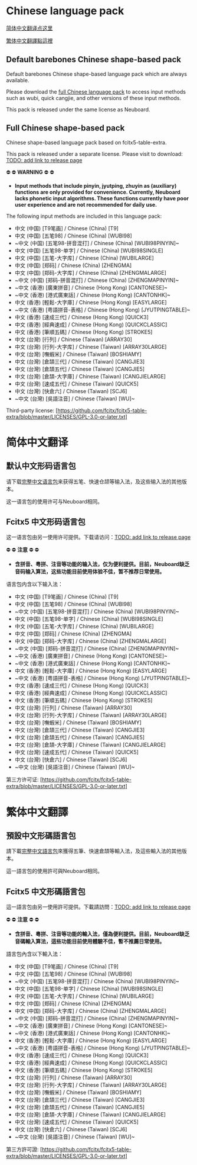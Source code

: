 # Chinese language pack

[简体中文翻译点这里](#简体中文翻译)

[繁体中文翻譯點這裡](#繁体中文翻譯)


## Default barebones Chinese shape-based pack

Default barebones Chinese shape-based language pack which are always available.

Please download the [full Chinese language pack](#full-chinese-shape-based-pack) to access input methods such as wubi, quick cangjie, and other versions of these input methods.

This pack is released under the same license as Neuboard.


## Full Chinese shape-based pack

Chinese shape-based language pack based on fcitx5-table-extra.

This pack is released under a separate license. Please visit to download: [TODO: add link to release page](https://)

:no_entry: :no_entry: **WARNING** :no_entry: :no_entry:

- **Input methods that include pinyin, jyutping, zhuyin as (auxiliary) functions are only provided for convenience. Currently, Neuboard lacks phonetic input algorithms. These functions currently have poor user experience and are not recommended for daily use.**

The following input methods are included in this language pack:

- 中文 (中国) [T9笔画] / Chinese (China) [T9]
- 中文 (中国) [五笔98] / Chinese (China) [WUBI98]
- ~中文 (中国) [五笔98-拼音混打] / Chinese (China) [WUBI98PINYIN]~
- 中文 (中国) [五笔98-单字] / Chinese (China) [WUBI98SINGLE]
- 中文 (中国) [五笔-大字库] / Chinese (China) [WUBILARGE]
- 中文 (中国) [郑码] / Chinese (China) [ZHENGMA]
- 中文 (中国) [郑码-大字库] / Chinese (China) [ZHENGMALARGE]
- ~中文 (中国) [郑码-拼音混打] / Chinese (China) [ZHENGMAPINYIN]~
- ~中文 (香港) [廣東拼音] / Chinese (Hong Kong) [CANTONESE]~
- ~中文 (香港) [港式廣東話] / Chinese (Hong Kong) [CANTONHK]~
- 中文 (香港) [輕鬆-大字庫] / Chinese (Hong Kong) [EASYLARGE]
- ~中文 (香港) [粤語拼音-表格] / Chinese (Hong Kong) [JYUTPINGTABLE]~
- 中文 (香港) [速成三代] / Chinese (Hong Kong) [QUICK3]
- 中文 (香港) [經典速成] / Chinese (Hong Kong) [QUICKCLASSIC]
- 中文 (香港) [筆順五碼] / Chinese (Hong Kong) [STROKE5]
- 中文 (台灣) [行列] / Chinese (Taiwan) [ARRAY30]
- 中文 (台灣) [行列-大字库] / Chinese (Taiwan) [ARRAY30LARGE]
- 中文 (台灣) [嘸蝦米] / Chinese (Taiwan) [BOSHIAMY]
- 中文 (台灣) [倉頡三代] / Chinese (Taiwan) [CANGJIE3]
- 中文 (台灣) [倉頡五代] / Chinese (Taiwan) [CANGJIE5]
- 中文 (台灣) [倉頡-大字庫] / Chinese (Taiwan) [CANGJIELARGE]
- 中文 (台灣) [速成五代] / Chinese (Taiwan) [QUICK5]
- 中文 (台灣) [快倉六] / Chinese (Taiwan) [SCJ6]
- ~中文 (台灣) [吳語注音] / Chinese (Taiwan) [WU]~

Third-party license: [https://github.com/fcitx/fcitx5-table-extra/blob/master/LICENSES/GPL-3.0-or-later.txt]

# 简体中文翻译
## 默认中文形码语言包

请下载[完整中文语言包](#fcitx5-中文形码语言包)来获得五笔、快速仓颉等输入法，及这些输入法的其他版本。

这一语言包的使用许可与Neuboard相同。

## Fcitx5 中文形码语言包

这一语言包由另一使用许可提供。下载请访问：[TODO: add link to release page](https://)

:no_entry: :no_entry: **注意** :no_entry: :no_entry:

- **含拼音、粤拼、注音等功能的输入法，仅为便利提供。目前，Neuboard缺乏音码输入算法，这些功能目前使用体验不佳，暂不推荐日常使用。**

语言包内含以下输入法：

- 中文 (中国) [T9笔画] / Chinese (China) [T9]
- 中文 (中国) [五笔98] / Chinese (China) [WUBI98]
- ~中文 (中国) [五笔98-拼音混打] / Chinese (China) [WUBI98PINYIN]~
- 中文 (中国) [五笔98-单字] / Chinese (China) [WUBI98SINGLE]
- 中文 (中国) [五笔-大字库] / Chinese (China) [WUBILARGE]
- 中文 (中国) [郑码] / Chinese (China) [ZHENGMA]
- 中文 (中国) [郑码-大字库] / Chinese (China) [ZHENGMALARGE]
- ~中文 (中国) [郑码-拼音混打] / Chinese (China) [ZHENGMAPINYIN]~
- ~中文 (香港) [廣東拼音] / Chinese (Hong Kong) [CANTONESE]~
- ~中文 (香港) [港式廣東話] / Chinese (Hong Kong) [CANTONHK]~
- 中文 (香港) [輕鬆-大字庫] / Chinese (Hong Kong) [EASYLARGE]
- ~中文 (香港) [粤語拼音-表格] / Chinese (Hong Kong) [JYUTPINGTABLE]~
- 中文 (香港) [速成三代] / Chinese (Hong Kong) [QUICK3]
- 中文 (香港) [經典速成] / Chinese (Hong Kong) [QUICKCLASSIC]
- 中文 (香港) [筆順五碼] / Chinese (Hong Kong) [STROKE5]
- 中文 (台灣) [行列] / Chinese (Taiwan) [ARRAY30]
- 中文 (台灣) [行列-大字库] / Chinese (Taiwan) [ARRAY30LARGE]
- 中文 (台灣) [嘸蝦米] / Chinese (Taiwan) [BOSHIAMY]
- 中文 (台灣) [倉頡三代] / Chinese (Taiwan) [CANGJIE3]
- 中文 (台灣) [倉頡五代] / Chinese (Taiwan) [CANGJIE5]
- 中文 (台灣) [倉頡-大字庫] / Chinese (Taiwan) [CANGJIELARGE]
- 中文 (台灣) [速成五代] / Chinese (Taiwan) [QUICK5]
- 中文 (台灣) [快倉六] / Chinese (Taiwan) [SCJ6]
- ~中文 (台灣) [吳語注音] / Chinese (Taiwan) [WU]~

第三方许可证: [https://github.com/fcitx/fcitx5-table-extra/blob/master/LICENSES/GPL-3.0-or-later.txt]


# 繁体中文翻譯
## 預設中文形碼語言包

請下載[完整中文語言包](#fcitx5-中文形碼語言包)來獲得五筆、快速倉頡等輸入法，及這些輸入法的其他版本。

這一語言包的使用許可與Neuboard相同。

## Fcitx5 中文形碼語言包

這一語言包由另一使用許可提供。下載請訪問：[TODO: add link to release page](https://)

:no_entry: :no_entry: **注意** :no_entry: :no_entry:

- **含拼音、粵拼、注音等功能的輸入法，僅為便利提供。目前，Neuboard缺乏音碼輸入算法，這些功能目前使用體驗不佳，暫不推薦日常使用。**

語言包內含以下輸入法：

- 中文 (中国) [T9笔画] / Chinese (China) [T9]
- 中文 (中国) [五笔98] / Chinese (China) [WUBI98]
- ~中文 (中国) [五笔98-拼音混打] / Chinese (China) [WUBI98PINYIN]~
- 中文 (中国) [五笔98-单字] / Chinese (China) [WUBI98SINGLE]
- 中文 (中国) [五笔-大字库] / Chinese (China) [WUBILARGE]
- 中文 (中国) [郑码] / Chinese (China) [ZHENGMA]
- 中文 (中国) [郑码-大字库] / Chinese (China) [ZHENGMALARGE]
- ~中文 (中国) [郑码-拼音混打] / Chinese (China) [ZHENGMAPINYIN]~
- ~中文 (香港) [廣東拼音] / Chinese (Hong Kong) [CANTONESE]~
- ~中文 (香港) [港式廣東話] / Chinese (Hong Kong) [CANTONHK]~
- 中文 (香港) [輕鬆-大字庫] / Chinese (Hong Kong) [EASYLARGE]
- ~中文 (香港) [粤語拼音-表格] / Chinese (Hong Kong) [JYUTPINGTABLE]~
- 中文 (香港) [速成三代] / Chinese (Hong Kong) [QUICK3]
- 中文 (香港) [經典速成] / Chinese (Hong Kong) [QUICKCLASSIC]
- 中文 (香港) [筆順五碼] / Chinese (Hong Kong) [STROKE5]
- 中文 (台灣) [行列] / Chinese (Taiwan) [ARRAY30]
- 中文 (台灣) [行列-大字库] / Chinese (Taiwan) [ARRAY30LARGE]
- 中文 (台灣) [嘸蝦米] / Chinese (Taiwan) [BOSHIAMY]
- 中文 (台灣) [倉頡三代] / Chinese (Taiwan) [CANGJIE3]
- 中文 (台灣) [倉頡五代] / Chinese (Taiwan) [CANGJIE5]
- 中文 (台灣) [倉頡-大字庫] / Chinese (Taiwan) [CANGJIELARGE]
- 中文 (台灣) [速成五代] / Chinese (Taiwan) [QUICK5]
- 中文 (台灣) [快倉六] / Chinese (Taiwan) [SCJ6]
- ~中文 (台灣) [吳語注音] / Chinese (Taiwan) [WU]~

第三方許可證: [https://github.com/fcitx/fcitx5-table-extra/blob/master/LICENSES/GPL-3.0-or-later.txt]
